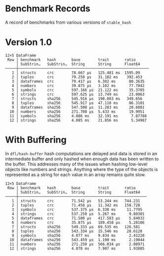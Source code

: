 # Benchmark Records

A record of benchmarks from various versions of `stable_hash`

# Version 1.0

```
12×5 DataFrame
 Row │ benchmark   hash       base        trait       ratio
     │ SubStrin…   SubStrin…  String      String      Float64
─────┼───────────────────────────────────────────────────────────
   1 │ structs     crc        78.667 μs   125.481 ms  1595.09
   2 │ tuples      crc        79.250 μs   31.102 ms    392.453
   3 │ dataframes  crc        79.417 μs   6.382 ms      80.3635
   4 │ numbers     crc        39.875 μs   3.102 ms      77.7842
   5 │ symbols     crc        597.166 μs  21.122 ms     35.3705
   6 │ strings     crc        597.625 μs  13.749 ms     23.0063
   7 │ structs     sha256     545.916 μs  190.883 ms   349.656
   8 │ tuples      sha256     545.917 μs  47.118 ms     86.3101
   9 │ dataframes  sha256     547.500 μs  11.283 ms     20.6081
  10 │ numbers     sha256     271.708 μs  5.433 ms      19.9951
  11 │ symbols     sha256     4.086 ms    32.191 ms      7.87788
  12 │ strings     sha256     4.085 ms    21.856 ms      5.34987
```

# With Buffering

In `dfl/hash-buffer` hash computations are delayed and data is stored in an intermediate
buffer and only hashed when enough data has been written to the buffer. This addresses
many of the issues when hashing low-level objects like numbers and strings. Anything
where the type of the objects is represented as a string for each value in an array
remains quite slow.

```
12×5 DataFrame
 Row │ benchmark   hash       base        trait       ratio
     │ SubStrin…   SubStrin…  String      String      Float64
─────┼──────────────────────────────────────────────────────────
   1 │ structs     crc        71.542 μs   53.244 ms   744.231
   2 │ tuples      crc        71.458 μs   11.342 ms   158.728
   3 │ symbols     crc        537.375 μs  6.330 ms     11.7795
   4 │ strings     crc        537.250 μs  5.267 ms      9.80301
   5 │ dataframes  crc        71.500 μs   417.583 μs    5.84032
   6 │ numbers     crc        35.875 μs   189.458 μs    5.28106
   7 │ structs     sha256     549.333 μs  69.535 ms   126.581
   8 │ tuples      sha256     543.334 μs  15.546 ms    28.6128
   9 │ symbols     sha256     4.077 ms    9.834 ms      2.41228
  10 │ dataframes  sha256     543.459 μs  1.190 ms      2.19044
  11 │ numbers     sha256     271.250 μs  566.834 μs    2.08971
  12 │ strings     sha256     4.078 ms    7.907 ms      1.93885
```
